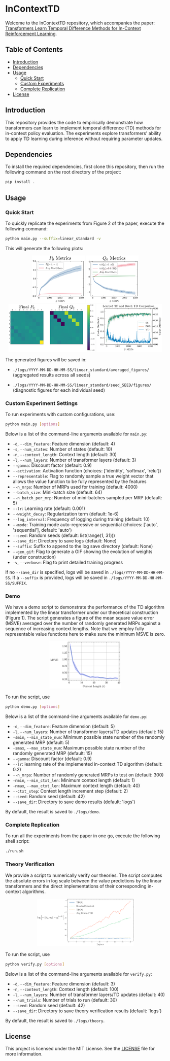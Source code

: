 # InContextTD

Welcome to the InContextTD repository, which accompanies the paper: [Transformers Learn Temporal Difference Methods for In-Context Reinforcement Learning](https://arxiv.org/abs/2405.13861).

## Table of Contents
- [Introduction](#introduction)
- [Dependencies](#dependencies)
- [Usage](#usage)
  - [Quick Start](#quick-start)
  - [Custom Experiments](#custom-experiment-settings)
  - [Complete Replication](#complete-replication)
- [License](#license)

## Introduction
This repository provides the code to empirically demonstrate how transformers can learn to implement temporal difference (TD) methods for in-context policy evaluation. The experiments explore transformers' ability to apply TD learning during inference without requiring parameter updates.

## Dependencies
To install the required dependencies, first clone this repository, then run the following command on the root directory of the project:
```bash
pip install .
```

## Usage

### Quick Start
To quickly replicate the experiments from Figure 2 of the paper, execute the following command:
```bash
python main.py --suffix=linear_standard -v
```
This will generate the following plots:
<p align="center">
  <img src="figs/P_metrics_1-1.png" alt="P Metrics Plot" height="150"/>
  <img src="figs/Q_metrics_1-1.png" alt="Q Metrics Plot" height="150"/>
  <img src="figs/PQ_mean_1_4000-1.png" alt="Final Learned P and Q" height="150"/>
  <img src="figs/cos_similarity-1.png" alt="Batch TD Comparison" height="150"/>
</p>
The generated figures will be saved in:

- `./logs/YYYY-MM-DD-HH-MM-SS/linear_standard/averaged_figures/` (aggregated results across all seeds)

- `./logs/YYYY-MM-DD-HH-MM-SS/linear_standard/seed_SEED/figures/` (diagnostic figures for each individual seed)

### Custom Experiment Settings
To run experiments with custom configurations, use:
```bash
python main.py [options]
```
Below is a list of the command-line arguments available for `main.py`:

- `-d`, `--dim_feature`: Feature dimension (default: 4)
- `-s`, `--num_states`: Number of states (default: 10)
- `-n`, `--context_length`: Context length (default: 30)
- `-l`, `--num_layers`: Number of transformer layers (default: 3)
- `--gamma`: Discount factor (default: 0.9)
- `--activation`: Activation function (choices: ['identity', 'softmax', 'relu'])
- `--representable`: Flag to randomly sample a true weight vector that allows the value function to be fully represented by the features
- `--n_mrps`: Number of MRPs used for training (default: 4000)
- `--batch_size`: Mini-batch size (default: 64)
- `--n_batch_per_mrp`: Number of mini-batches sampled per MRP (default: 5)
- `--lr`: Learning rate (default: 0.001)
- `--weight_decay`: Regularization term (default: 1e-6)
- `--log_interval`: Frequency of logging during training (default: 10)
- `--mode`: Training mode auto-regressive or sequential (choices: ['auto', 'sequential'], default: 'auto')
- `--seed`: Random seeds (default: list(range(1, 31)))
- `--save_dir`: Directory to save logs (default: None)
- `--suffix`: Suffix to append to the log save directory (default: None)
- `--gen_gif`: Flag to generate a GIF showing the evolution of weights (under construction)
- `-v`, `--verbose`: Flag to print detailed training progress

If no `--save_dir` is specified, logs will be saved in `./logs/YYYY-MM-DD-HH-MM-SS`. If a `--suffix` is provided, logs will be saved in `./logs/YYYY-MM-DD-HH-MM-SS/SUFFIX`.

### Demo
We have a demo script to demonstrate the performance of the TD algorithm implemented by the linear transformer under our theoretical construction (Figure 1).
The script generates a figure of the mean square value error (MSVE) averaged over the number of randomly generated MRPs against a sequence of increasing context lengths.
Note that we employ fully representable value functions here to make sure the minimum MSVE is zero.
<p align="center">
  <img src="figs/msve_vs_context_length.png" alt="Demo" height="150"/>
</p>

To run the script, use
```bash
python demo.py [options]
```
Below is a list of the command-line arguments available for `demo.py`:

- `-d`, `--dim_feature`: Feature dimension (default: 5)
- `-l`, `--num_layers`: Number of transformer layers/TD updates (default: 15)
- `-smin`, `--min_state_num`: Minimum possible state number of the randomly generated MRP (default: 5)
- `-smax`, `--max_state_num`: Maximum possible state number of the randomly generated MRP (default: 15)
- `--gamma`: Discount factor (default: 0.9)
- `--lr`: learning rate of the implemented in-context TD algorithm (default: 0.2)
- `--n_mrps`: Number of randomly generated MRPs to test on (default: 300)
- `-nmin`, `--min_ctxt_len`: Minimum context length (default: 1)
- `-nmax`, `--max_ctxt_len`: Maximum context length (default: 40)
- `--ctxt_step`: Context length increment step (default: 2)
- `--seed`: Random seed (default: 42)
- `--save_dir`: Directory to save demo results (default: 'logs')

By default, the result is saved to `./logs/demo`.
### Complete Replication
To run all the experiments from the paper in one go, execute the following shell script:
```bash
./run.sh
```
### Theory Verification
We provide a script to numerically verify our theories.
The script computes the absolute errors in log scale between the value predictions by the linear transformers and the direct implementations of their corresponding in-context algorithms.
<p align="center">
  <img src="figs/log_error.png" alt="Theory Verification" height="150"/>
</p>

To run the script, use
```bash
python verify.py [options]
```
Below is a list of the command-line arguments available for `verify.py`:
- `-d`, `--dim_feature`: Feature dimension (default: 3)
- `-n`, `--context_length`: Context length (default: 100)
- `-l`, `--num_layers`: Number of transformer layers/TD updates (default: 40)
- `--num_trials`: Number of trials to run (default: 30)
- `--seed`: Random seed (default: 42)
- `--save_dir`: Directory to save theory verification results (default: 'logs')

By default, the result is saved to `./logs/theory`.
## License
This project is licensed under the MIT License. See the [LICENSE](LICENSE) file for more information.
